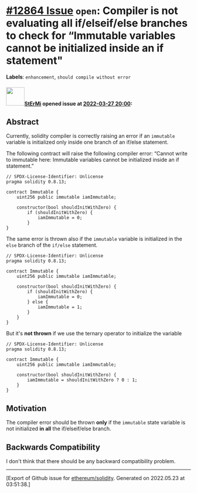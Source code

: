 # [\#12864 Issue](https://github.com/ethereum/solidity/issues/12864) `open`: Compiler is not evaluating all if/elseif/else branches to check for “Immutable variables cannot be initialized inside an if statement"
**Labels**: `enhancement`, `should compile without error`


#### <img src="https://avatars.githubusercontent.com/u/146166?u=d8ba6de77c3a9a18b6bb8a716af66a7e0e41d5e5&v=4" width="50">[StErMi](https://github.com/StErMi) opened issue at [2022-03-27 20:00](https://github.com/ethereum/solidity/issues/12864):

## Abstract

Currently, solidity compiler is correctly raising an error if an `immutable` variable is initialized only inside one branch of an if/else statement.

The following contract will raise the following compiler error: “Cannot write to immutable here: Immutable variables cannot be initialized inside an if statement.”

```solidity
// SPDX-License-Identifier: Unlicense
pragma solidity 0.8.13;

contract Immutable {
    uint256 public immutable iamImmutable;

    constructor(bool shouldInitWithZero) {
        if (shouldInitWithZero) {
            iamImmutable = 0;
        }
}
```

The same error is thrown also if the `immutable` variable is initialized in the `else` branch of the `if/else` statement.

```solidity
// SPDX-License-Identifier: Unlicense
pragma solidity 0.8.13;

contract Immutable {
    uint256 public immutable iamImmutable;

    constructor(bool shouldInitWithZero) {
        if (shouldInitWithZero) {
            iamImmutable = 0;
        } else {
            iamImmutable = 1;
        }
    }
}
```

But it's **not thrown** if we use the ternary operator to initialize the variable

```solidity
// SPDX-License-Identifier: Unlicense
pragma solidity 0.8.13;

contract Immutable {
    uint256 public immutable iamImmutable;

    constructor(bool shouldInitWithZero) {
        iamImmutable = shouldInitWithZero ? 0 : 1;
    }
}
```

## Motivation

The compiler error should be thrown **only** if the `immutable` state variable is not initialized **in all** the if/elseif/else branch.

## Backwards Compatibility

I don't think that there should be any backward compatibility problem.





-------------------------------------------------------------------------------



[Export of Github issue for [ethereum/solidity](https://github.com/ethereum/solidity). Generated on 2022.05.23 at 03:51:38.]
